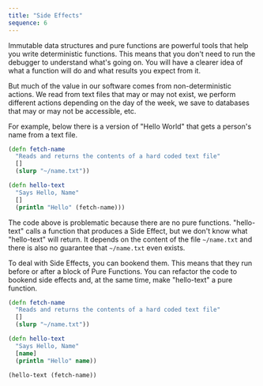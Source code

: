 ```yaml
---
title: "Side Effects"
sequence: 6
---
```


Immutable data structures and pure functions are powerful tools that help you write deterministic functions. This means that you don't need to run the debugger to understand what's going on. You will have a clearer idea of what a function will do and what results you expect from it.

But much of the value in our software comes from non-deterministic actions. We read from text files that may or may not exist, we perform different actions depending on the day of the week, we save to databases that may or may not be accessible, etc.

For example, below there is a version of "Hello World" that gets a person's name from a text file.

```clojure
(defn fetch-name
  "Reads and returns the contents of a hard coded text file"
  []
  (slurp "~/name.txt"))

(defn hello-text
  "Says Hello, Name"
  []
  (println "Hello" (fetch-name)))
```

The code above is problematic because there are no pure functions. "hello-text" calls a function that produces a Side Effect, but we don't know what "hello-text" will return. It depends on the content of the file `~/name.txt` and there is also no guarantee that `~/name.txt` even exists.

To deal with Side Effects, you can bookend them. This means that they run before or after a block of Pure Functions. You can refactor the code to bookend side effects and, at the same time, make "hello-text" a pure function.

```clojure
(defn fetch-name
  "Reads and returns the contents of a hard coded text file"
  []
  (slurp "~/name.txt"))

(defn hello-text
  "Says Hello, Name"
  [name]
  (println "Hello" name))

(hello-text (fetch-name))
```